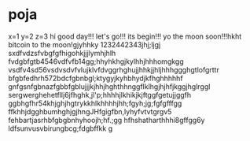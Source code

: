# poja
x=1
y=2
z=3
hi
good day!!!
let's go!!!
its begin!!!
yo the moon soon!!!hkht
bitcoin to the moon!gjyhhky
1232442343jhj;ljgj
sxdfvdzsfvbgfgfhigohkjjjlymhjhlh
fvdgbfgtb4546vdfvfb14gg;hhyhkhgjkylhhjhhhomgkgg
vsdfv4sd56vsdvsdvfvlujklvfdvggrhghujjhhkjjhljhhhggghgtlofgrttr
bfgbfedhrh572bdcfgbnbgl;ktygyjkyhbhydjkfhghhhhhf
 gnfgsnfgbnazfgbbfgblujjjkjhhjhghthhnggflklhgjhjhfjkggjhglrggl
sergwerghehetfllj6jfhghk,jl'p;hhhhjlkhikjkjftggfgetujjggfh
ggbhgfhr54khjghjhgtrykkhlkhhhhjhh;fgyh;jg;fgfgfffgg
ffkhhjdgghbumhghjgjhngJHfgigfbn,lyhyfvtvtgrgv5
fehbartjasrhbfgbgbnhyhoojh;hf.;gg
hfhshatharthhhi8gffgg6y
ldfsunvusvbirungbcg;fdgbffkk
g
